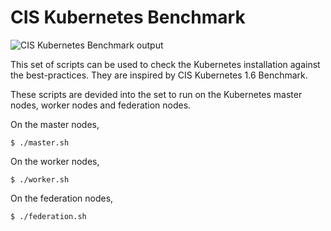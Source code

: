 # CIS Kubernetes Benchmark

![CIS Kubernetes Benchmark output](https://raw.githubusercontent.com/neuvector/kubernetes-cis-benchmark/master/bench.png "CIS Kubernetes Benchmark output")

This set of scripts can be used to check the Kubernetes installation against the best-practices. They are inspired by CIS Kubernetes 1.6 Benchmark.

These scripts are devided into the set to run on the Kubernetes master nodes, worker nodes and federation nodes.

On the master nodes,
```
$ ./master.sh
```

On the worker nodes,
```
$ ./worker.sh
```
On the federation nodes,
```
$ ./federation.sh

